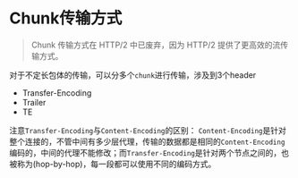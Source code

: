 # Chunk传输方式

> Chunk 传输方式在 HTTP/2 中已废弃，因为 HTTP/2 提供了更高效的流传输方式。

对于不定长包体的传输，可以分多个`chunk`进行传输，涉及到3个header

- Transfer-Encoding
- Trailer
- TE

注意`Transfer-Encoding`与`Content-Encoding`的区别：
`Content-Encoding`是针对整个连接的，不管中间有多少层代理，传输的数据都是相同的`Content-Encoding`编码的，中间的代理不能修改；而`Transfer-Encoding`是针对两个节点之间的，也被称为(hop-by-hop)，每一段都可以使用不同的编码方式。
